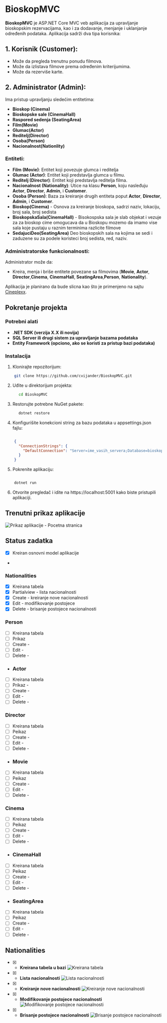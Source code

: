 # BioskopMVC

**BioskopMVC** je ASP.NET Core MVC veb aplikacija za upravljanje bioskopskim rezervacijama, kao i za dodavanje, menjanje i uklanjanje određenih podataka. Aplikacija sadrži dva tipa korisnika:

## 1. Korisnik (Customer):
- Može da pregleda trenutnu ponudu filmova.
- Može da izlistava filmove prema određenim kriterijumima.
- Može da rezerviše karte.

## 2. Administrator (Admin):
Ima pristup upravljanju sledećim entitetima:
- **Bioskop (Cinema)**
- **Bioskopske sale (CinemaHall)**
- **Raspored sedenja (SeatingArea)**
- **Film(Movie)**
- **Glumac(Actor)**
- **Reditelj(Director)**
- **Osoba(Person)**
- **Nacionalnost(Nationlity)**

### Entiteti:
- **Film (Movie)**: Entitet koji povezuje glumca i reditelja 
- **Glumac (Actor)**: Entitet koji predstavlja glumca u filmu.
- **Reditelj (Director)**: Entitet koji predstavlja reditelja filma.
- **Nacionalnost (Nationality)**: Utice na klasu **Person**, koju nasleđuju **Actor**, **Director**, **Admin**, i **Customer**.
- **Osoba (Person)**: Baza za kreiranje drugih entiteta poput **Actor**, **Director**, **Admin**, i **Customer**.
- **Bioskop(Cinema)** - Osnova za kreiranje bioskopa, sadrzi naziv, lokaciju, broj sala, broj sedista
- **BioskopskaSala(CinemaHall)** - Bisokospska sala je slab objekat i vezuje za za bioskop cime omogucava da u Bioskopu mozemo da imamo vise sala koje pustaju u raznim terminima razlicite filmove
- **SedajuciDeo(SeatingArea)** Deo bioskopskih sala na kojima se sedi i zaduzene su za podele koristeci broj sedista, red, naziv.
  

### Administratorske funkcionalnosti:
Administrator može da:
- Kreira, menja i briše entitete povezane sa filmovima (**Movie**, **Actor**, **Director**,**Cinema**, **CinemaHall**, **SeatingArea**,**Person**, **Nationality**).

Aplikacija  je  planirano da bude slicna  kao što je primenjeno na sajtu [Cineplexx](https://www.cineplexx.rs/).


## Pokretanje projekta
### Potrebni alati
- **.NET SDK (verzija X.X ili novija)**
- **SQL Server ili drugi sistem za upravljanje bazama podataka**
- **Entity Framework (opciono, ako se koristi za pristup bazi podataka)**

### Instalacija
1. Klonirajte repozitorijum:

```bash
    git clone https://github.com/cvijander/BioskopMVC.git
```

2. Uđite u direktorijum projekta:
```bash
      cd BioskopMVC
```

3. Restorujte potrebne NuGet pakete:
```bash
      dotnet restore
```

4. Konfigurišite konekcioni string za bazu podataka u appsettings.json fajlu:

```json

    {
      "ConnectionStrings": {
        "DefaultConnection": "Server=ime_vasih_servera;Database=bioskopmvc;Trusted_Connection=True;"
      }
    }
```
5. Pokrenite aplikaciju:

```bash

    dotnet run
```
6. Otvorite pregledač i idite na https://localhost:5001 kako biste pristupili aplikaciji.


## Trenutni prikaz aplikacije 
![Prikaz aplikacije - Pocetna stranica ](./images/Pocetna1.png)




## Status zadatka 
 - [x] Kreiran osnovni model aplikacije
 -  

### Nationalities

- [x] Kreirana tabela
- [x] Partialview  - lista nacionalnosti
- [x] Create  - kreiranje nove nacionalnosti
- [x] Edit  - modifikovanje postojece
- [x] Delete - brisanje postojece nacionalnosti

### Person

- [ ] Kreirana tabela
- [ ] Prikaz
- [ ] Create  - 
- [ ] Edit  - 
- [ ] Delete - 

- ### Actor

- [ ] Kreirana tabela
- [ ] Prikaz - 
- [ ] Create  - 
- [ ] Edit  - 
- [ ] Delete - 

### Director

- [ ] Kreirana tabela
- [ ] Peikaz  
- [ ] Create  -
- [ ] Edit  - 
- [ ] Delete -

- ### Movie

- [ ] Kreirana tabela
- [ ] Peikaz  
- [ ] Create  -
- [ ] Edit  - 
- [ ] Delete - 

 ### Cinema

- [ ] Kreirana tabela
- [ ] Peikaz  
- [ ] Create  -
- [ ] Edit  - 
- [ ] Delete -

- ### CinemaHall

- [ ] Kreirana tabela
- [ ] Peikaz  
- [ ] Create  -
- [ ] Edit  - 
- [ ] Delete -

- ### SeatingArea

- [ ] Kreirana tabela
- [ ] Peikaz  
- [ ] Create  -
- [ ] Edit  - 
- [ ] Delete -

## Nationalities 

- [x] - **Kreirana tabela u bazi** 
![Kreirana tabela ](./images/NationalitiesTabela.png)

- [x] - **Lista nacionalnosti**
![Lista nacionalnosti](./images/GetNacionity.png)

- [x] - **Kreiranje nove nacionalnosti**
![Kreiranje nove nacionalnosti](./images/NationalityCreate.png)

- [x] - **Modifikovanje postojece nacionalnosti**
![Modifikovanje postojece nacionalnosti](./images/NationlityEdit.png)

- [x] - **Brisanje postojece nacionalnosti**
![Brisanje postojece nacionalnosti](./images/NationalityDelete.png)      
      

      
